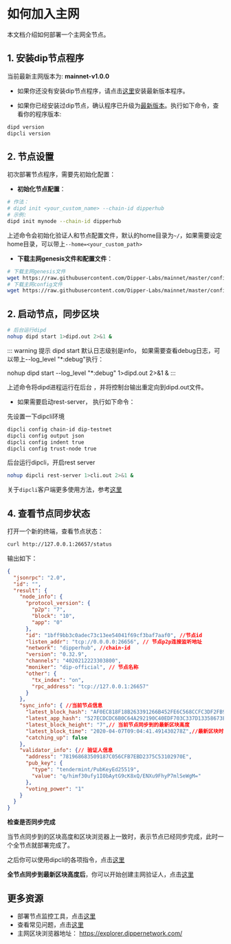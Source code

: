 # 如何加入主网

本文档介绍如何部署一个主网全节点。

## 1. 安装dip节点程序

当前最新主网版本为: **mainnet-v1.0.0**

* 如果你还没有安装dip节点程序，请点击[这里](../software/how-to-install.md)安装最新版本程序。

* 如果你已经安装过dip节点，确认程序已升级为[最新版本](./../software/how-to-install.md#最新版本)。执行如下命令，查看你的程序版本:

```bash
dipd version
dipcli version
```

## 2. 节点设置

初次部署节点程序，需要先初始化配置：

* **初始化节点配置**：

```bash
# 作法：
# dipd init <your_custom_name> --chain-id dipperhub
# 示例:
dipd init mynode --chain-id dipperhub
```

上述命令会初始化验证人和节点配置文件，默认的home目录为```~/```，如果需要设定home目录，可以带上```--home=<your_custom_path>```


* **下载主网genesis文件和配置文件**：

```bash
# 下载主网genesis文件
wget https://raw.githubusercontent.com/Dipper-Labs/mainnet/master/config/genesis.json -O  ~/.dipd/config/genesis.json
# 下载主网config文件
wget https://raw.githubusercontent.com/Dipper-Labs/mainnet/master/config/config.toml -O  ~/.dipd/config/config.toml
```

## 2. 启动节点，同步区块

```bash
# 后台运行dipd
nohup dipd start 1>dipd.out 2>&1 &
```

::: warning 提示
dipd start 默认日志级别是info， 如果需要查看debug日志，可以带上--log_level "*:debug"执行：

nohup dipd start --log_level "*:debug" 1>dipd.out 2>&1 &
:::

上述命令将dipd进程运行在后台 ，并将控制台输出重定向到dipd.out文件。

* 如果需要启动rest-server， 执行如下命令：

先设置一下dipcli环境

```bash
dipcli config chain-id dip-testnet
dipcli config output json
dipcli config indent true
dipcli config trust-node true
```

后台运行dipcli，开启rest server

```bash
nohup dipcli rest-server 1>cli.out 2>&1 &
```

关于```dipcli```客户端更多使用方法，参考[这里](../software/dipcli.md)

## 4. 查看节点同步状态

打开一个新的终端，查看节点状态：

```bash
curl http://127.0.0.1:26657/status
```

输出如下：

```json
{
  "jsonrpc": "2.0",
  "id": "",
  "result": {
    "node_info": {
      "protocol_version": {
        "p2p": "7",
        "block": "10",
        "app": "0"
      },
      "id": "1bff9bb3c0adec73c13ee54041f69cf3baf7aaf0", //节点id
      "listen_addr": "tcp://0.0.0.0:26656", // 节点p2p连接监听地址
      "network": "dipperhub", //chain-id
      "version": "0.32.9",
      "channels": "4020212223303800",
      "moniker": "dip-official", // 节点名称
      "other": {
        "tx_index": "on",
        "rpc_address": "tcp://127.0.0.1:26657"
      }
    },
    "sync_info": { //当前节点信息
      "latest_block_hash": "AF0EC818F18B263391266B452FE6C568CCFC3DF2FB918F1D5094A106D463AE06",
      "latest_app_hash": "527ECDCDC6B0C64A292190C40EDF703C337D13358673E743CF2F9ACC86133AEC",
      "latest_block_height": "7",// 当前节点同步到的最新区块高度 
      "latest_block_time": "2020-04-07T09:04:41.491430278Z",//最新区块时间
      "catching_up": false
    },
    "validator_info": {// 验证人信息
      "address": "781968683509187C056CFB7EBD2375C53102970E",
      "pub_key": {
        "type": "tendermint/PubKeyEd25519",
        "value": "q/himf30ufy1IObAytG9cK8xQ/ENXu9FhyP7mlSeWgM="
      },
      "voting_power": "1"
    }
  }
}
```

**检查是否同步完成**

当节点同步到的区块高度和区块浏览器上一致时，表示节点已经同步完成，此时一个全节点就部署完成了。

之后你可以使用dipcli的各项指令，点击[这里](../software/dipcli.md)

**全节点同步到最新区块高度后**，你可以开始创建主网验证人，点击[这里](./how-to-become-validator.md)

## 更多资源

* 部署节点监控工具，点击[这里](../software/monitor.md)
* 查看常见问题，点击[这里](../advanced/Q&A.md)
* 主网区块浏览器地址： <https://explorer.dippernetwork.com/>